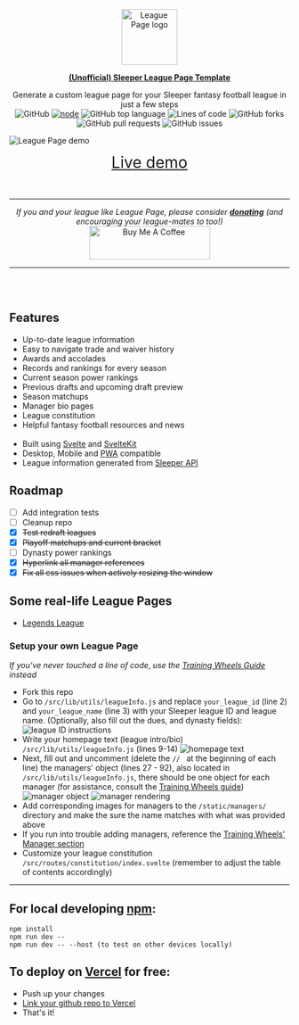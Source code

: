 <div align="center">
  <img alt="League Page logo" src="https://storage.googleapis.com/nfl-player-data/League%20Page.png" width="100px" />

  **[(Unofficial) Sleeper League Page Template](https://github.com/nmelhado/league-page/)**


Generate a custom league page for your Sleeper fantasy football league in just a few steps
  <br />
  ![GitHub](https://img.shields.io/github/license/nmelhado/league-page) [![node](https://img.shields.io/badge/node-%3E%3D14-brightgreen)](https://github.com/nmelhado/league-page) ![GitHub top language](https://img.shields.io/github/languages/top/nmelhado/league-page?color=ff3e00) ![Lines of code](https://img.shields.io/tokei/lines/github/nmelhado/league-page?label=lines%20of%20code) ![GitHub forks](https://img.shields.io/github/forks/nmelhado/league-page) ![GitHub pull requests](https://img.shields.io/github/issues-pr/nmelhado/league-page) ![GitHub issues](https://img.shields.io/github/issues-raw/nmelhado/league-page)
</div>


![League Page demo](https://storage.googleapis.com/nfl-player-data/league-page-demo.png)

<div align="center">
<a href="https://www.legendsleagueff.com/" style="font-size:2em; text-decoration: underline;" >Live demo</a>
</div>

<br>
<br>

-----------
<div align="center">

<i>If you and your league like League Page, please consider <b><a href="https://www.buymeacoffee.com/nmelhado" target="_blank">donating</a></b> (and encouraging your league-mates to too!)</i>
<br>
    <a href="https://www.buymeacoffee.com/nmelhado" target="_blank"><img src="https://cdn.buymeacoffee.com/buttons/v2/default-green.png" alt="Buy Me A Coffee" style="height: 60px !important; width: 217px !important;" width="217px" height="60px" ></a>
</div>

-----------

<br>
<br>

## Features
- Up-to-date league information
- Easy to navigate trade and waiver history
- Awards and accolades
- Records and rankings for every season
- Current season power rankings
- Previous drafts and upcoming draft preview
- Season matchups
- Manager bio pages
- League constitution
- Helpful fantasy football resources and news<br><br>
- Built using [Svelte](https://svelte.dev/docs) and [SvelteKit](https://kit.svelte.dev/docs)
- Desktop, Mobile and [PWA](https://mobilesyrup.com/2020/05/24/how-install-progressive-web-app-pwa-android-ios-pc-mac/) compatible 
- League information generated from [Sleeper API](https://docs.sleeper.app/)


## Roadmap
  - [ ] Add integration tests
  - [ ] Cleanup repo
  - [x] ~~Test redraft leagues~~
  - [x] ~~Playoff matchups and current bracket~~
  - [ ] Dynasty power rankings
  - [x] ~~Hyperlink all manager references~~
  - [x] ~~Fix all css issues when actively resizing the window~~

## Some real-life League Pages
- [Legends League](https://www.legendsleagueff.com/)

### Setup your own League Page
*If you've never touched a line of code, use the [Training Wheels Guide](./TRAINING_WHEELS.md) instead*
- Fork this repo
- Go to `/src/lib/utils/leagueInfo.js` and replace `your_league_id` (line 2) and `your_league_name` (line 3) with your Sleeper league ID and league name. (Optionally, also fill out the dues, and dynasty fields):
![league ID instructions](https://storage.googleapis.com/nfl-player-data/league_id_instructions.png)
- Write your homepage text (league intro/bio) `/src/lib/utils/leagueInfo.js` (lines 9-14)
![homepage text](https://storage.googleapis.com/nfl-player-data/homepage_text.png)
- Next, fill out and uncomment (delete the `// ` at the beginning of each line) the managers' object (lines 27 - 92), also located in `/src/lib/utils/leagueInfo.js`, there should be one object for each manager (for assistance, consult the [Training Wheels guide](https://github.com/nmelhado/league-page/blob/master/TRAINING_WHEELS.md#2-add-managers))
![manager object](https://storage.googleapis.com/nfl-player-data/managersObj.png)
![manager rendering](https://storage.googleapis.com/nfl-player-data/managerRendering.png)
- Add corresponding images for managers to the `/static/managers/` directory and make the sure the name matches with what was provided above
- If you run into trouble adding managers, reference the [Training Wheels' Manager section](https://github.com/nmelhado/league-page/blob/master/TRAINING_WHEELS.md#2-add-managers)
- Customize your league constitution `/src/routes/constitution/index.svelte` (remember to adjust the table of contents accordingly)
-----------
## For local developing [npm](https://docs.npmjs.com/getting-started/what-is-npm):

    npm install
    npm run dev --
    npm run dev -- --host (to test on other devices locally)
## To deploy on [Vercel](https://vercel.com/) for free:
- Push up your changes
- [Link your github repo to Vercel](https://vercel.com/guides/deploying-svelte-with-vercel#step-2:-deploying-your-svelte-app-with-vercel)
- That's it!

<!-- ## Development
see [CONTRIBUTING.md](.github/CONTRIBUTING.md) -->